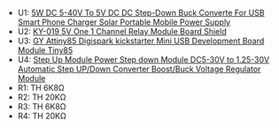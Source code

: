 - U1: [5W DC 5-40V To 5V DC DC Step-Down Buck Converte For USB Smart Phone Charger Solar Portable Mobile Power Supply](https://es.aliexpress.com/item/1005007168309841.html?spm=a2g0o.order_list.order_list_main.17.4413194dJT0A77&gatewayAdapt=glo2esp)
- U2: [KY-019 5V One 1 Channel Relay Module Board Shield](https://es.aliexpress.com/item/1005007598074881.html?spm=a2g0o.order_list.order_list_main.32.4413194dJT0A77&gatewayAdapt=glo2esp)
- U3: [GY Attiny85 Digispark kickstarter Mini USB Development Board Module Tiny85](https://www.aliexpress.com/item/1005003660800280.html?spm=a2g0o.order_list.order_list_main.22.4413194dJT0A77&gatewayAdapt=glo2esp)
- U4: [Step Up Module Power Step down Module DC5-30V to 1.25-30V Automatic Step UP/Down Converter Boost/Buck Voltage Regulator Module](https://www.aliexpress.com/item/1005007252563822.html?spm=a2g0o.order_list.order_list_main.37.4413194dJT0A77&gatewayAdapt=glo2esp)
- R1: TH 6K8Ω
- R2: TH 20KΩ
- R3: TH 6K8Ω
- R4: TH 20KΩ
